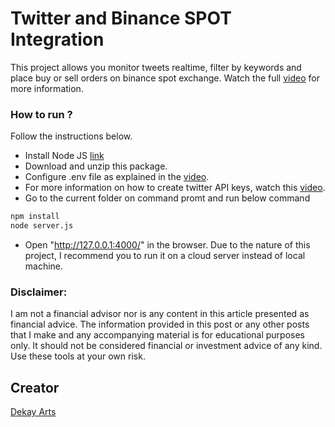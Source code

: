 # Twitter and Binance SPOT Integration

This project allows you monitor tweets realtime, filter by keywords and place buy or sell orders on binance spot exchange. Watch the full [video](https://youtu.be/Ng_kAXVPEOc) for more information.

### How to run ?

Follow the instructions below.

- Install Node JS [link](https://nodejs.org/en/)
- Download and unzip this package.
- Configure .env file as explained in the [video](https://youtu.be/Ng_kAXVPEOc).
- For more information on how to create twitter API keys, watch this [video](https://www.youtube.com/watch?v=q-sIXAKV4Tc).
- Go to the current folder on command promt and run below command

```bash
npm install
node server.js
```

- Open "http://127.0.0.1:4000/" in the browser. Due to the nature of this project, I recommend you to run it on a cloud server instead of local machine.

### Disclaimer:

I am not a financial advisor nor is any content in this article presented as financial advice. The information provided in this post or any other posts that I make and any accompanying material is for educational purposes only. It should not be considered financial or investment advice of any kind. Use these tools at your own risk.

## Creator

[Dekay Arts](https://www.youtube.com/channel/UCVbm47TKsSep79NFPpBdzTw)
